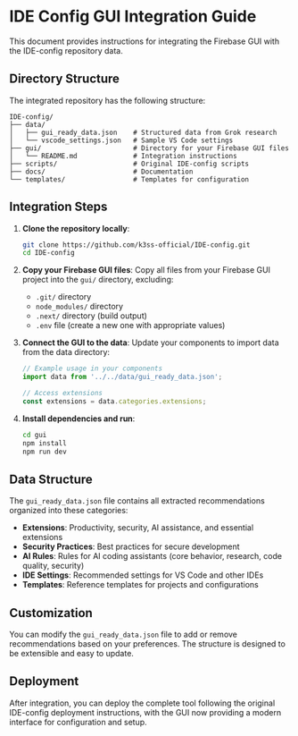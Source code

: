 # IDE Config GUI Integration Guide

This document provides instructions for integrating the Firebase GUI with the IDE-config repository data.

## Directory Structure

The integrated repository has the following structure:

```
IDE-config/
├── data/
│   ├── gui_ready_data.json    # Structured data from Grok research
│   └── vscode_settings.json   # Sample VS Code settings
├── gui/                       # Directory for your Firebase GUI files
│   └── README.md              # Integration instructions
├── scripts/                   # Original IDE-config scripts
├── docs/                      # Documentation
└── templates/                 # Templates for configuration
```

## Integration Steps

1. **Clone the repository locally**:
   ```bash
   git clone https://github.com/k3ss-official/IDE-config.git
   cd IDE-config
   ```

2. **Copy your Firebase GUI files**:
   Copy all files from your Firebase GUI project into the `gui/` directory, excluding:
   - `.git/` directory
   - `node_modules/` directory
   - `.next/` directory (build output)
   - `.env` file (create a new one with appropriate values)

3. **Connect the GUI to the data**:
   Update your components to import data from the data directory:
   ```typescript
   // Example usage in your components
   import data from '../../data/gui_ready_data.json';
   
   // Access extensions
   const extensions = data.categories.extensions;
   ```

4. **Install dependencies and run**:
   ```bash
   cd gui
   npm install
   npm run dev
   ```

## Data Structure

The `gui_ready_data.json` file contains all extracted recommendations organized into these categories:

- **Extensions**: Productivity, security, AI assistance, and essential extensions
- **Security Practices**: Best practices for secure development
- **AI Rules**: Rules for AI coding assistants (core behavior, research, code quality, security)
- **IDE Settings**: Recommended settings for VS Code and other IDEs
- **Templates**: Reference templates for projects and configurations

## Customization

You can modify the `gui_ready_data.json` file to add or remove recommendations based on your preferences. The structure is designed to be extensible and easy to update.

## Deployment

After integration, you can deploy the complete tool following the original IDE-config deployment instructions, with the GUI now providing a modern interface for configuration and setup.
